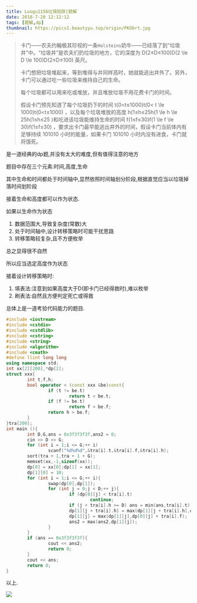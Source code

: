 ```yaml
---
title: Luogu1156垃圾陷阱|题解
date: 2018-7-20 12:12:12
tags: [题解,dp]
thumbnail: https://pics1.beautyyu.top/origin/PKObrt.jpg
---
```


> 卡门――农夫约翰极其珍视的一条`Holsteins`奶牛――已经落了到“垃圾井”中。“垃圾井”是农夫们扔垃圾的地方，它的深度为 D(2≤D≤100)D(2 \le D \le 100)D(2≤D≤100) 英尺。
> 
> 卡门想把垃圾堆起来，等到堆得与井同样高时，她就能逃出井外了。另外，卡门可以通过吃一些垃圾来维持自己的生命。
> 
> 每个垃圾都可以用来吃或堆放，并且堆放垃圾不用花费卡门的时间。
> 
> 假设卡门预先知道了每个垃圾扔下的时间 t(0<t≤1000)t(0< t \le 1000)t(0<t≤1000) ，以及每个垃圾堆放的高度 h(1≤h≤25h(1 \le h \le 25h(1≤h≤25 )和吃进该垃圾能维持生命的时间 f(1≤f≤30)f(1 \le f \le 30)f(1≤f≤30) ，要求出卡门最早能逃出井外的时间，假设卡门当前体内有足够持续 101010 小时的能量，如果卡门 101010 小时内没有进食，卡门就将饿死。

是一道经典的dp题,并没有太大的难度,但有值得注意的地方

题目中存在三个元素:时间,高度,生命

其中生命和时间都处于时间轴中,显然依照时间轴划分阶段,根据直觉应当以垃圾掉落时间划阶段

接着生命和高度都可以作为状态.

如果以生命作为状态

1. 数据范围大,导致复杂度(常数)大
2. 处于时间轴中,设计转移策略时可能干扰思路
3. 转移策略较复杂,且不方便枚举

总之显得很不自然

所以应当选定高度作为状态

接着设计转移策略时:

1. 填表法:注意到如果高度大于D(即卡门已经得救时),难以枚举
2. 刷表法:自然且方便判定死亡或得救

总体上是一道考验代码能力的题目.

```c++
#include <iostream>
#include <cstdio>
#include <cstdlib>
#include <cstring>
#include <string>
#include <algorithm>
#include <cmath>
#define llint long long
using namespace std;
int xx[2][200],*dp[2];
struct xxx{
        int t,f,h;
        bool operator < (const xxx &be)const{
                if (t != be.t)
                        return t < be.t;
                if (f != be.t)
                        return f > be.f;
                return h > be.f;
        }
}tra[200];
int main (){
        int D,G,ans = 0x3f3f3f3f,ans2 = 0;
        cin >> D >> G;
        for (int i = 1;i <= G;++ i)
                scanf("%d%d%d",&tra[i].t,&tra[i].f,&tra[i].h);
        sort(tra + 1,tra + 1 + G);
        memset(xx,-1,sizeof(xx));
        dp[0] = xx[0];dp[1] = xx[1];
        dp[1][0] = 10;
        for (int i = 1;i <= G;++ i){
                swap(dp[0],dp[1]);
                for (int j = 0;j < D;++ j){
                        if (dp[0][j] < tra[i].t)
                                continue;
                        if (j + tra[i].h >= D) ans = min(ans,tra[i].t);
                        dp[1][j + tra[i].h] = max(dp[1][j + tra[i].h],dp[0][j]);
                        dp[1][j] = max(dp[1][j],dp[0][j] + tra[i].f);
                        ans2 = max(ans2,dp[1][j]);
                }
        }
        if (ans == 0x3f3f3f3f){
                cout << ans2;
                return 0;
        }
        cout << ans;
        return 0;
}
```

以上.

![](https://pics1.beautyyu.top/origin/PKObrt.jpg)
